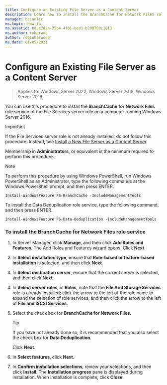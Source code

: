 ```yaml
---
title: Configure an Existing File Server as a Content Server
description: Learn how to install the BranchCache for Network Files role service of the File Services server role on a computer running Windows Server 2016.
manager: brianlic
ms.topic: how-to
ms.assetid: bdac7d2a-25b4-4f61-bed1-b290700c18f3
ms.author: roharwoo
author: robinharwood
ms.date: 01/05/2021
---
```

# Configure an Existing File Server as a Content Server

>Applies to: Windows Server 2022, Windows Server 2019, Windows Server 2016

You can use this procedure to install the **BranchCache for Network Files** role service of the File Services server role on a computer running Windows Server 2016.

> [!IMPORTANT]
> If the File Services server role is not already installed, do not follow this procedure. Instead, see [Install a New File Server as a Content Server](../../branchcache/deploy/Install-a-New-File-Server-as-a-Content-Server.md).

Membership in **Administrators**, or equivalent is the minimum required to perform this procedure.

> [!NOTE]
> To perform this procedure by using Windows PowerShell, run Windows PowerShell as an Administrator, type the following commands at the Windows PowerShell prompt, and then press ENTER.
>
> `Install-WindowsFeature FS-BranchCache -IncludeManagementTools`
>
> To install the Data Deduplication role service, type the following command, and then press ENTER.
>
> `Install-WindowsFeature FS-Data-Deduplication -IncludeManagementTools`

### To install the BranchCache for Network Files role service

1.  In Server Manager, click **Manage**, and then click **Add Roles and Features**. The Add Roles and Features wizard opens. Click **Next**.

2.  In **Select installation type**, ensure that **Role-based or feature-based installation** is selected, and then click **Next**.

3.  In **Select destination server**, ensure that the correct server is selected, and then click **Next**.

4.  In **Select server roles**, in **Roles**, note that the **File And Storage Services** role is already installed; click the arrow to the left of the role name to expand the selection of role services, and then click the arrow to the left of **File and iSCSI Services**.

5.  Select the check box for **BranchCache for Network Files**.

    > [!TIP]
    > If you have not already done so, it is recommended that you also select the check box for **Data Deduplication**.

    Click **Next**.

6.  In **Select features**, click **Next**.

7.  In **Confirm installation selections**, review your selections, and then click **Install**. The **Installation progress** pane is displayed during installation. When installation is complete, click **Close**.



